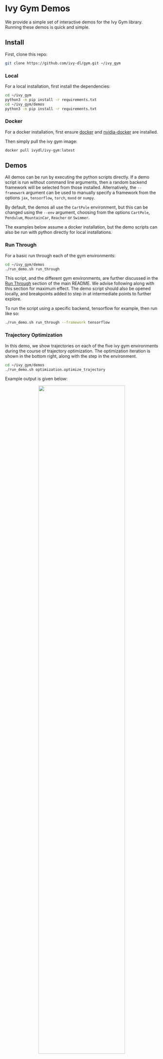 # Ivy Gym Demos

We provide a simple set of interactive demos for the Ivy Gym library.
Running these demos is quick and simple.

## Install

First, clone this repo:

```bash
git clone https://github.com/ivy-dl/gym.git ~/ivy_gym
```

### Local

For a local installation, first install the dependencies:

```bash
cd ~/ivy_gym
python3 -m pip install -r requirements.txt
cd ~/ivy_gym/demos
python3 -m pip install -r requirements.txt
```

### Docker

For a docker installation, first ensure [docker](https://docs.docker.com/get-docker/) and [nvidia-docker](https://github.com/NVIDIA/nvidia-docker) are installed.

Then simply pull the ivy gym image:

```bash
docker pull ivydl/ivy-gym:latest
```

## Demos

All demos can be run by executing the python scripts directly.
If a demo script is run without command line arguments, then a random backend framework will be selected from those installed.
Alternatively, the `--framework` argument can be used to manually specify a framework from the options
`jax`, `tensorflow`, `torch`, `mxnd` or `numpy`.

By default, the demos all use the `CartPole` environment, but this can be changed using the `--env` argument,
choosing from the options `CartPole`, `Pendulum`, `MountainCar`, `Reacher` or `Swimmer`.

The examples below assume a docker installation, but the demo scripts can also
be run with python directly for local installations.

### Run Through

For a basic run through each of the gym environments:

```bash
cd ~/ivy_gym/demos
./run_demo.sh run_through
```

This script, and the different gym environments, are further discussed in the [Run Through](https://github.com/ivy-dl/gym#run-through) section of the main README.
We advise following along with this section for maximum effect. The demo script should also be opened locally,
and breakpoints added to step in at intermediate points to further explore.

To run the script using a specific backend, tensorflow for example, then run like so:

```bash
./run_demo.sh run_through --framework tensorflow
```

### Trajectory Optimization

In this demo, we show trajectories on each of the five ivy gym environments during the course of trajectory optimization.
The optimization iteration is shown in the bottom right, along with the step in the environment.

```bash
cd ~/ivy_gym/demos
./run_demo.sh optimization.optimize_trajectory
```

Example output is given below:

<p align="center">
    <img width="75%" style="display: block;" src='https://github.com/ivy-dl/ivy-dl.github.io/blob/master/img/externally_linked/ivy_gym/demo_a.gif?raw=true'>
</p>

### Policy Optimization

In this demo, we show trajectories on each of the five ivy gym environments during the course of policy optimization.
The optimization iteration is shown in the bottom right, along with the step in the environment.

```bash
cd ~/ivy_gym/demos
./run_demo.sh optimization.optimize_policy
```
Example output is given below:

<p align="center">
    <img width="75%" style="display: block;" src='https://github.com/ivy-dl/ivy-dl.github.io/blob/master/img/externally_linked/ivy_gym/demo_b.gif?raw=true'>
</p>

## Get Involved

If you have any issues running any of the demos, would like to request further demos, or would like to implement your own, then get it touch.
Feature requests, pull requests, and [tweets](https://twitter.com/ivythread) all welcome!